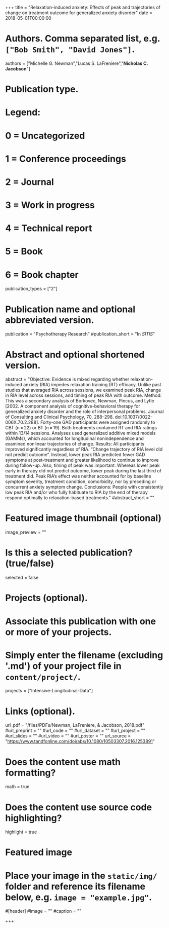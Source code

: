 +++
title = "Relaxation-induced anxiety: Effects of peak and trajectories of change on treatment outcome for generalized anxiety disorder"
date = 2018-05-01T00:00:00

# Authors. Comma separated list, e.g. `["Bob Smith", "David Jones"]`.
authors = ["Michelle G. Newman","Lucas S. LaFreniere","**Nicholas C. Jacobson**"]

# Publication type.
# Legend:
# 0 = Uncategorized
# 1 = Conference proceedings
# 2 = Journal
# 3 = Work in progress
# 4 = Technical report
# 5 = Book
# 6 = Book chapter
publication_types = ["2"]

# Publication name and optional abbreviated version.
publication = "Psychotherapy Research"
#publication_short = "In *SITIS*"

# Abstract and optional shortened version.
abstract = "Objective: Evidence is mixed regarding whether relaxation-induced anxiety (RIA) impedes relaxation training (RT) efficacy. Unlike past studies that averaged RIA across sessions, we examined peak RIA, change in RIA level across sessions, and timing of peak RIA with outcome. Method: This was a secondary analysis of Borkovec, Newman, Pincus, and Lytle [2002. A component analysis of cognitive-behavioral therapy for generalized anxiety disorder and the role of interpersonal problems. Journal of Consulting and Clinical Psychology, 70, 288–298. doi:10.1037/0022-006X.70.2.288]. Forty-one GAD participants were assigned randomly to CBT (n = 22) or BT (n = 19). Both treatments contained RT and RIA ratings within 13/14 sessions. Analyses used generalized additive mixed models (GAMMs), which accounted for longitudinal nonindependence and examined nonlinear trajectories of change. Results: All participants improved significantly regardless of RIA. “Change trajectory of RIA level did not predict outcome”. Instead, lower peak RIA predicted fewer GAD symptoms at post-treatment and greater likelihood to continue to improve during follow-up. Also, timing of peak was important. Whereas lower peak early in therapy did not predict outcome, lower peak during the last third of treatment did. Peak RIA’s effect was neither accounted for by baseline symptom severity, treatment condition, comorbidity, nor by preceding or concurrent anxiety symptom change. Conclusions: People with consistently low peak RIA and/or who fully habituate to RIA by the end of therapy respond optimally to relaxation-based treatments."
#abstract_short = ""

# Featured image thumbnail (optional)
image_preview = ""

# Is this a selected publication? (true/false)
selected = false

# Projects (optional).
#   Associate this publication with one or more of your projects.
#   Simply enter the filename (excluding '.md') of your project file in `content/project/`.
projects = ["Intensive-Longitudinal-Data"]

# Links (optional).
url_pdf = "/files/PDFs/Newman, LaFreniere, & Jacobson, 2018.pdf"
#url_preprint = ""
#url_code = ""
#url_dataset = ""
#url_project = ""
#url_slides = ""
#url_video = ""
#url_poster = ""
url_source = "https://www.tandfonline.com/doi/abs/10.1080/10503307.2016.1253891"

# Does the content use math formatting?
math = true

# Does the content use source code highlighting?
highlight = true

# Featured image
# Place your image in the `static/img/` folder and reference its filename below, e.g. `image = "example.jpg"`.
#[header]
#image = ""
#caption = ""

+++
